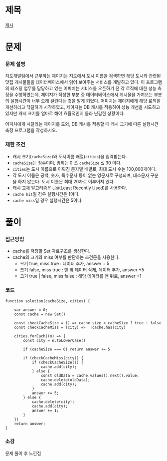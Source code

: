# 제목

[캐시](https://school.programmers.co.kr/learn/courses/30/lessons/17680)

# 문제

### 문제 설명

지도개발팀에서 근무하는 제이지는 지도에서 도시 이름을 검색하면 해당 도시와 관련된 맛집 게시물들을 데이터베이스에서 읽어 보여주는 서비스를 개발하고 있다.
이 프로그램의 테스팅 업무를 담당하고 있는 어피치는 서비스를 오픈하기 전 각 로직에 대한 성능 측정을 수행하였는데, 제이지가 작성한 부분 중 데이터베이스에서 게시물을 가져오는 부분의 실행시간이 너무 오래 걸린다는 것을 알게 되었다.
어피치는 제이지에게 해당 로직을 개선하라고 닦달하기 시작하였고, 제이지는 DB 캐시를 적용하여 성능 개선을 시도하고 있지만 캐시 크기를 얼마로 해야 효율적인지 몰라 난감한 상황이다.

어피치에게 시달리는 제이지를 도와, DB 캐시를 적용할 때 캐시 크기에 따른 실행시간 측정 프로그램을 작성하시오.

### 제한 조건

- 캐시 크기(`cacheSize`)와 도시이름 배열(`cities`)을 입력받는다.
- `cacheSize`는 정수이며, 범위는 0 ≦ `cacheSize` ≦ 30 이다.
- `cities`는 도시 이름으로 이뤄진 문자열 배열로, 최대 도시 수는 100,000개이다.
- 각 도시 이름은 공백, 숫자, 특수문자 등이 없는 영문자로 구성되며, 대소문자 구분을 하지 않는다. 도시 이름은 최대 20자로 이루어져 있다.
- 캐시 교체 알고리즘은 `LRU`(Least Recently Used)를 사용한다.
- `cache hit`일 경우 실행시간은 1이다.
- `cache miss`일 경우 실행시간은 5이다.

# 풀이

### 접근방법

- cache를 저장할 Set 자료구조를 생성한다.
- cache의 크기와 miss 여부를 판단하는 조건문을 사용한다.
  - 크기 true, miss true : 데이터 추가, answer + 5
  - 크기 false, miss true : 맨 앞 데이터 삭제, 데이터 추가, answer +5
  - 크기 true | false, miss false : 해당 데이터를 맨 뒤로, answer +1

### 코드

```
function solution(cacheSize, cities) {

    var answer = 0;
    const cache = new Set()

    const checkCacheSize = () => cache.size < cacheSize ? true : false
    const checkCacheMiss = (city) =>  !cache.has(city)

    cities.forEach((n) => {
        const city = n.toLowerCase()

        if (cacheSize === 0) return answer += 5

        if (checkCacheMiss(city)) {
            if (checkCacheSize()) {
                cache.add(city);
            } else {
                const oldData = cache.values().next().value;
                cache.delete(oldData);
                cache.add(city);
            }
            answer += 5;
        } else {
            cache.delete(city);
            cache.add(city);
            answer += 1;
        }
    })
    return answer;
}
```

### 소감

문제 풀이 후 느낀점
